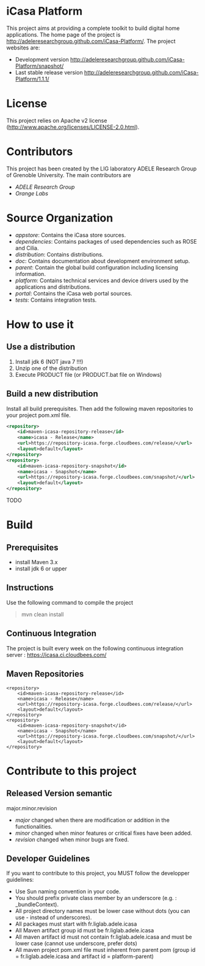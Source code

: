 iCasa Platform
=====

This project aims at providing a complete toolkit to build digital home applications.
The home page of the project is <http://adeleresearchgroup.github.com/iCasa-Platform/>.
The project websites are:
 * Development version <http://adeleresearchgroup.github.com/iCasa-Platform/snapshot/>
 * Last stable release version <http://adeleresearchgroup.github.com/iCasa-Platform/1.1.1/>

License
=====

This project relies on Apache v2 license (<http://www.apache.org/licenses/LICENSE-2.0.html>).

Contributors
=====

This project has been created by the LIG laboratory ADELE Research Group of Grenoble University.
The main contributors are 
- _ADELE Research Group_
- _Orange Labs_

Source Organization
====

- _appstore_: Contains the iCasa store sources.
- _dependencies_: Contains packages of used dependencies such as ROSE and Cilia.
- _distribution_: Contains distributions.
- _doc_: Contains documentation about development environment setup.
- _parent_: Contain the global build configuration including licensing information.
- _platform_: Contains technical services and device drivers used by the applications and distributions.
- _portal_: Contains the iCasa web portal sources.
- _tests_: Contains integration tests.

How to use it
=====

Use a distribution
----

1. Install jdk 6 (NOT java 7 !!!)
2. Unzip one of the distribution
3. Execute PRODUCT file (or PRODUCT.bat file on Windows)

Build a new distribution
----

Install all build prerequisites.
Then add the following maven repositories to your project pom.xml file.
```xml
<repository>
	<id>maven-icasa-repository-release</id>
	<name>icasa - Release</name>
	<url>https://repository-icasa.forge.cloudbees.com/release/</url>
	<layout>default</layout>
</repository>
<repository>
	<id>maven-icasa-repository-snapshot</id>
	<name>icasa - Snapshot</name>
	<url>https://repository-icasa.forge.cloudbees.com/snapshot/</url>
	<layout>default</layout>
</repository>
```
TODO

Build
=====

Prerequisites
-----

- install Maven 3.x
- install jdk 6 or upper

Instructions
----

Use the following command to compile the project
> mvn clean install

Continuous Integration
----

The project is built every week on the following continuous integration server :
<https://icasa.ci.cloudbees.com/>

Maven Repositories
----

    <repository>
    	<id>maven-icasa-repository-release</id>
	    <name>icasa - Release</name>
	    <url>https://repository-icasa.forge.cloudbees.com/release/</url>
	    <layout>default</layout>
    </repository>
    <repository>
	    <id>maven-icasa-repository-snapshot</id>
	    <name>icasa - Snapshot</name>
	    <url>https://repository-icasa.forge.cloudbees.com/snapshot/</url>
	    <layout>default</layout>
    </repository>

Contribute to this project
====

Released Version semantic
----

 major.minor.revision 

 * _major_ changed when there are modification or addition in the functionalities. 
 * _minor_ changed when minor features or critical fixes have been added.
 * _revision_ changed when minor bugs are fixed.

Developer Guidelines
----
 
If you want to contribute to this project, you MUST follow the developper guidelines:
- Use Sun naming convention in your code.
- You should prefix private class member by an underscore (e.g. : _bundleContext).
- All project directory names must be lower case without dots (you can use - instead of underscores).
- All packages must start with fr.liglab.adele.icasa
- All Maven artifact group id must be fr.liglab.adele.icasa
- All maven artifact id must not contain fr.liglab.adele.icasa and must be lower case (cannot use underscore, prefer dots)
- All maven project pom.xml file must inherent from parent pom (group id = fr.liglab.adele.icasa and artifact id = platform-parent)
